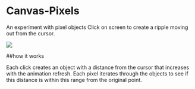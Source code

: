 # Canvas-Pixels

An experiment with pixel objects
Click on screen to create a ripple moving out from the cursor.


![](https://i.imgur.com/FhLAT2W.png)

##how it works

Each click creates an object with a distance from the cursor that increases with the animation refresh.
Each pixel iterates through the objects to see if this distance is within this range from the original point.


